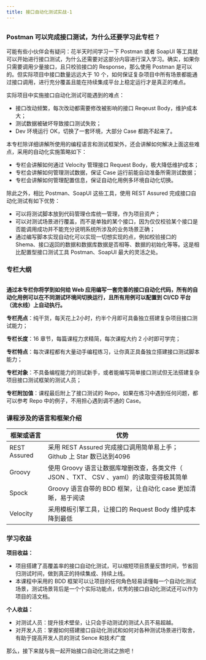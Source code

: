 ```yaml
---
title: 接口自动化测试实战-1
---
```

<article id="topicContainer" class="column_content"><h2 class="topic_title"></h2><div><h3 id="postman">Postman 可以完成接口测试，为什么还要学习此专栏？</h3>
<p>可能有些小伙伴会有疑问：花半天时间学习一下 Postman 或者 SoapUI 等工具就可以开始进行接口测试，为什么还需要对这部分内容进行深入学习。确实，如果你只需要调用少量接口，且只校验接口的 Response，那么使用 Postman 是可以的。但实际项目中接口数量远远大于 10 个，如何保证复杂项目中所有场景都能通过接口调用，进行充分覆盖且能在持续集成平台上稳定运行才是真正的难点。</p>
<p>实际项目中实施接口自动化测试可能遇到的难点：</p>
<ul>
<li>接口改动频繁，每次改动都需要修改被影响的接口 Reqeust Body，维护成本大；</li>
<li>测试数据被破坏导致接口测试失败；</li>
<li>Dev 环境运行 OK，切换了一套环境，大部分 Case 都跑不起来了。</li>
</ul>
<p>本专栏除详细讲解所使用的编程语言和测试框架外，还会讲解如何解决上面这些难点，采用的自动化实施策略如下：</p>
<ul>
<li>专栏会讲解如何通过 Velocity 管理接口 Request Body，极大降低维护成本；</li>
<li>专栏会讲解如何管理测试数据，保证 Case 运行前能自动准备所需测试数据；</li>
<li>专栏会讲解如何管理配置信息，保证自动化用例多环境自动化切换。</li>
</ul>
<p>除此之外，相比 Postman、SoapUI 这些工具，使用 REST Assured 完成接口自动化测试有如下优势：</p>
<ul>
<li>可以将测试脚本放到代码管理仓库统一管理，作为项目资产；</li>
<li>可以对测试场景进行覆盖，而不是单独的某个接口，因为仅仅校验某个接口是否能调用成功并不能充分说明系统所涉及的业务场景正确；</li>
<li>通过编写脚本实现自动化可以实现一切想实现的点，例如校验接口的 Shema、接口返回的数据和数据库数据是否相等、数据的初始化等等。这是相比配置型接口测试工具 Postman、SoapUI 最大的灵活之处。</li>
</ul>
<h3 id="">专栏大纲</h3>
<p><img src="https://images.gitbook.cn/RQwtJc.png" alt="" /></p>
<p><strong>通过本专栏你将学到如何给  Web  应用编写一套完善的接口自动化代码，所有的自动化用例可以在不同测试环境间切换运行，且所有用例可以配置到 CI/CD 平台（流水线）上自动执行。</strong></p>
<p><strong>专栏亮点</strong>：纯干货，每天花上2小时，约半个月即可具备独立搭建复杂项目接口测试能力；</p>
<p><strong>专栏长度</strong>：16 章节，每篇课程力求精简，每次课程大约 2 小时即可学完；</p>
<p><strong>专栏特点</strong>：每次课程都有大量动手编程练习，让你真正具备独立搭建接口测试脚本能力；</p>
<p><strong>专栏对象</strong>：不具备编程能力的测试新手，或者能编写简单接口测试但无法搭建复杂项目接口测试框架的测试人员；</p>
<p><strong>专栏附加值</strong>：课程最后附上了接口测试的 Repo，如果在练习中遇到任何问题，都可以参考 Repo 中的例子，不用担心遇到调不通的 Case。</p>
<h3 id="-1">课程涉及的语言和框架介绍</h3>
<table>
<thead>
<tr>
<th>框架或语言</th>
<th>优势</th>
</tr>
</thead>
<tbody>
<tr>
<td>REST Assured</td>
<td>采用 REST Assured 完成接口调用简单易上手； Github  上 Star 数已达到4096</td>
</tr>
<tr>
<td>Groovy</td>
<td>使用 Groovy 语言让数据库增删改查，各类文件（ JSON 、TXT、 CSV 、yaml）的读取变得极其简单</td>
</tr>
<tr>
<td>Spock</td>
<td>Groovy 语言自带的 BDD 框架，让自动化 case 更加清晰，易于阅读</td>
</tr>
<tr>
<td>Velocity</td>
<td>采用模板引擎工具，让接口的  Request Body  维护成本降到最低</td>
</tr>
</tbody>
</table>
<h3 id="-2">学习收益</h3>
<p><strong>项目收益：</strong> </p>
<ul>
<li>项目搭建了高覆盖率的接口自动化测试，可以缩短项目质量反馈时间，节省回归测试时间，做到真正的持续集成、持续上线。</li>
<li>本课程中采用的 BDD 框架可以让项目的任何角色轻易读懂每一个自动化测试场景，测试场景背后是一个个实际功能点，优秀的接口自动化测试还可以作为项目的活文档。</li>
</ul>
<p><strong>个人收益：</strong> </p>
<ul>
<li>对测试人员：提升技术壁垒，让只会手动测试的测试人员不易超越。</li>
<li>对开发人员：掌握如何搭建接口自动化测试和如何对各种测试场景进行取舍，有助于提高开发人员的测试 Sence 和技术广度</li>
</ul>
<p>那么，接下来就与我一起开始接口自动化测试之旅吧！</p></div></article>